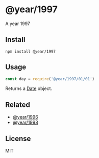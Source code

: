 # @year/1997

A year 1997

## Install

~~~
npm install @year/1997
~~~

## Usage

~~~js
const day = require('@year/1997/01/01')
~~~

Returns a [Date](https://developer.mozilla.org/en-US/docs/Web/JavaScript/Reference/Global_Objects/Date) object.

## Related

* [@year/1996](https://github.com/antonmedv/year/tree/master/packages/1996)
* [@year/1998](https://github.com/antonmedv/year/tree/master/packages/1998)

## License

MIT
